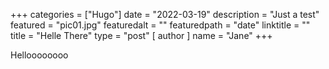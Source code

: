 +++
categories = ["Hugo"]
date = "2022-03-19"
description = "Just a test"
featured = "pic01.jpg"
featuredalt = ""
featuredpath = "date"
linktitle = ""
title = "Helle There"
type = "post"
[ author ]
  name = "Jane"
+++

Helloooooooo
